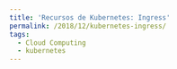 ```yaml
---
title: 'Recursos de Kubernetes: Ingress'
permalink: /2018/12/kubernetes-ingress/
tags:
  - Cloud Computing
  - kubernetes
---
```

